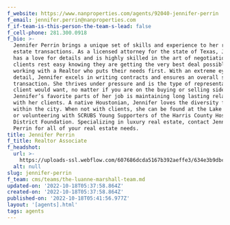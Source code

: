 ```yaml
---
f_website: https://www.nanproperties.com/agents/92040-jennifer-perrin
f_email: jennifer.perrin@nanproperties.com
f_if-team-is-this-person-the-team-s-lead: false
f_cell-phone: 281.300.0918
f_bio: >-
  Jennifer Perrin brings a unique set of skills and experience to her real
  estate transactions. As a licensed attorney for the state of Texas, Jennifer
  has a love for details and is highly skilled in the art of negotiation. Her
  clients rest easy knowing they are getting the very best deal possible by
  working with a Realtor who puts their needs first. With an extreme eye for
  detail, Jennifer excels in writing contracts and ensures an overall smooth
  transaction. She thrives under pressure and is the type of representation any
  client would want, no matter if you are on the buying or selling side. One of
  Jennifer’s favorite parts of her job is maintaining long lasting relationships
  with her clients. A native Houstonian, Jennifer loves the diversity found
  within the city. When not with clients, she can be found at the Lake of Ozarks
  or volunteering with SCRUBS Young Supporters of the Harris County Hospital
  District Foundation. Specializing in luxury real estate, contact Jennifer
  Perrin for all of your real estate needs. 
title: Jennifer Perrin
f_title: Realtor Associate
f_headshot:
  url: >-
    https://uploads-ssl.webflow.com/607686dcda5167b392aeffe3/634e3b9dbcb86ee3f9d49ce9_optimized_2f4400e457e2dce87a4bfb4cb4c416ba.jpeg
  alt: null
slug: jennifer-perrin
f_team: cms/teams/the-luanne-marshall-team.md
updated-on: '2022-10-18T05:37:58.864Z'
created-on: '2022-10-18T05:37:58.864Z'
published-on: '2022-10-18T05:41:56.977Z'
layout: '[agents].html'
tags: agents
---
```



